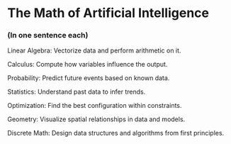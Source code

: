# The Math of Artificial Intelligence
### (In one sentence each)

Linear Algebra: Vectorize data and perform arithmetic on it.

Calculus: Compute how variables influence the output.

Probability: Predict future events based on known data.

Statistics: Understand past data to infer trends.

Optimization: Find the best configuration within constraints.

Geometry: Visualize spatial relationships in data and models.

Discrete Math: Design data structures and algorithms from first principles.